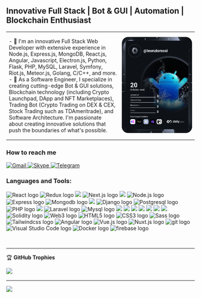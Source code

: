 ## Innovative Full Stack | Bot & GUI | Automation | Blockchain Enthusiast 

<table border="0" align="center">
 <tr>
    <td width="60%">
      <p>
        - 🔭 I'm an innovative Full Stack Web Developer with extensive experience in Node.js, Express.js, MongoDB, React.js, Angular, Javascript, Electron.js, Python, Flask, PHP, MySQL, Laravel, Symfony, Riot.js, Meteor.js, Golang, C/C++, and more. 
        <br>
        - 🌱 As a Software Engineer, I specialize in creating cutting-edge Bot & GUI solutions, Blockchain technology (including Crypto Launchpad, DApp and NFT Marketplaces), Trading Bot (Crypto Trading on DEX & CEX, Stock Trading such as TDAmeritrade), and Software Architecture. I'm passionate about creating innovative solutions that push the boundaries of what's possible.
      </p>
    </td>
    <td width="40%" align="center">
      <a href="https://app.daily.dev/leonziorossi" target="_blank">
        <img src="https://github.com/leosmartdev/leosmartdev/blob/main/devcard.svg" width="250" alt="Leonzio Rossi's Dev Card"/>
      </a>
    </td>
 </tr>
</table>

### How to reach me

<p align='left'>
  <a href="mailto:leosmartdev12@gmail.com" target="_blank">
    <img src="https://img.shields.io/badge/Gmail-D14836?style=for-the-badge&logo=gmail&logoColor=white" alt="Gmail">
  </a>
  <a href="https://join.skype.com/invite/vsuycD15wDIa" target="_blank">
    <img src="https://img.shields.io/badge/Skype-0078d4?style=for-the-badge&logo=skype&logoColor=white" alt="Skype">
  </a>
  <a href="https://t.me/safeguard0018">
    <img src="https://img.shields.io/badge/Telegram-3390ec?style=for-the-badge&logo=telegram&logoColor=white" alt="Telegram">
  </a>
<!--   <a href="https://discord.gg/nddHD6spgv">
    <img src="https://img.shields.io/badge/Discord-7289DA?style=for-the-badge&logo=discord&logoColor=white" alt="Discord">
  </a> -->
</p>

### Languages and Tools:

<p align="left">
 <img src="https://img.shields.io/badge/React-282C34?logo=React&logoColor=61DBFB" alt="React logo" title="React" height="20" />
 <img src="https://img.shields.io/badge/Redux-282C34?logo=redux&logoColor=61DBFB" alt="Redux logo" title="Redux" height="20" />
 <img height='20' src="https://img.shields.io/badge/Material%20UI-007FFF?style=for-the-badge&logo=mui&logoColor=white" />
 <img src="https://img.shields.io/badge/Next.js-282C34?logo=Next.js&logoColor=41B883" alt="Next.js logo" title="Next.js" height="20" />
 <img height='20' src="https://img.shields.io/badge/Electron-2B2E3A?style=for-the-badge&logo=electron&logoColor=9FEAF9" />
 <img src="https://img.shields.io/badge/Node.js-282C34?logo=Node.js&logoColor=41B883" alt="Node.js logo" title="Node.js" height="20" />
 <img src="https://img.shields.io/badge/Express-282C34?logo=Express&logoColor=41B883" alt="Express logo" title="Express" height="20" />
 <img src="https://img.shields.io/badge/Mongodb-282C34?logo=Mongodb&logoColor=41B883" alt="Mongodb logo" title="Mongodb" height="20" />
 <img height='20' src="https://img.shields.io/badge/Python-FFD43B?style=for-the-badge&logo=python&logoColor=blue" />
 <img src="https://img.shields.io/badge/Django-282C34?logo=Django&logoColor=41B883" alt="Django logo" title="Django" height="20" />
 <img src="https://img.shields.io/badge/Postgresql-282C34?logo=Postgresql&logoColor=41B883" alt="Postgresql logo" title="Postgresql" height="20" />
 <img src="https://img.shields.io/badge/PHP-282C34?logo=PHP&logoColor=41B883" alt="PHP logo" title="PHP" height="20" />
 <img height='20' src="https://img.shields.io/badge/Codeigniter-EF4223?style=for-the-badge&logo=codeigniter&logoColor=white" />
 <img src="https://img.shields.io/badge/Laravel-282C34?logo=Laravel&logoColor=F05032" alt="Laravel logo" title="Laravel" height="20" />
 <img src="https://img.shields.io/badge/Mysql-282C34?logo=Mysql&logoColor=F7DF1E" alt="Mysql logo" title="Mysql" height="20" />
 
 <img height='20' src="https://img.shields.io/badge/JavaScript-323330?style=for-the-badge&logo=javascript&logoColor=F7DF1E" />
 <img height='20' src="https://img.shields.io/badge/TypeScript-007ACC?style=for-the-badge&logo=typescript&logoColor=white" />
 
 <img height='20' src="https://img.shields.io/badge/C-00599C?style=for-the-badge&logo=c&logoColor=white" />
 <img height='20' src="https://img.shields.io/badge/C%23-239120?style=for-the-badge&logo=c-sharp&logoColor=white" />
 <img height='20' src="https://img.shields.io/badge/C%2B%2B-00599C?style=for-the-badge&logo=c%2B%2B&logoColor=white" />
 <img height='20' src="https://img.shields.io/badge/Go-00ADD8?style=for-the-badge&logo=go&logoColor=white" />
 <img height='20' src="https://img.shields.io/badge/Rust-black?style=for-the-badge&logo=rust&logoColor=#E57324" />

 <img src="https://img.shields.io/badge/Solidity-282C34?logo=Solidity&logoColor=ddd" alt="Solidity logo" title="Solidity" height="20" />
 <img src="https://img.shields.io/badge/Web3-282C34?logo=web3&logoColor=ddd" alt="Web3 logo" title="Web3" height="20" />
 <img src="https://img.shields.io/badge/HTML5-282C34?logo=html5&logoColor=E34F26" alt="HTML5 logo" title="HTML5" height="20" />
 <img src="https://img.shields.io/badge/CSS3-282C34?logo=css3&logoColor=1572B6" alt="CSS3 logo" title="CSS3" height="20" />
 <img src="https://img.shields.io/badge/Sass-282C34?logo=Sass&logoColor=F5517F" alt="Sass logo" title="Sass" height="20" />
 <img src="https://img.shields.io/badge/Tailwindcss-282C34?logo=Tailwindcss&logoColor=F5517F" alt="Tailwindcss logo" title="TailwindCSS" height="20" />
 
 <img src="https://img.shields.io/badge/Angular-282C34?logo=Angular&logoColor=111111" alt="Angular logo" title="Angular" height="20" />
 <img src="https://img.shields.io/badge/Vue.js-282C34?logo=Vue.js&logoColor=41B883" alt="Vue.js logo" title="Vue.js" height="20" />
 <img src="https://img.shields.io/badge/Nuxt.js-282C34?logo=Nuxt.js&logoColor=41B883" alt="Nuxt.js logo" title="Nuxt.js" height="20" />
 
 <img src="https://img.shields.io/badge/git-282C34?logo=git&logoColor=F05032" alt="git logo" title="git" height="20" />
 <img src="https://img.shields.io/badge/VS%20Code-282C34?logo=visual-studio-code&logoColor=007ACC" alt="Visual Studio Code logo" title="Visual Studio Code" height="20" />
 <img src="https://img.shields.io/badge/docker-282C34?logo=Docker&logoColor=007ACC" alt="Docker logo" title="Docker" height="20" />
 <img src="https://img.shields.io/badge/firebase-282C34?logo=firebase&logoColor=FFCB2B" alt="firebase logo" title="firebase" height="20" />
</p>

<br />

---

🏆 **GitHub Trophies**

![](https://github-profile-trophy.vercel.app/?username=kamelorac&theme=discord&no-frame=true&no-bg=true&margin-w=4)

---
[![](https://visitcount.itsvg.in/api?id=leostardev&label=Profile%20Views&color=1&icon=4&pretty=true)](https://visitcount.itsvg.in)

